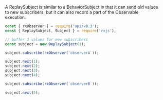 <!--
name:		
title:		ReplaySubject
pageTitle:	ReplaySubject — RxJS Observable method example + marble diagram
desc:		ReplaySubject reaplays or emits old values to new subscribers
docsUrl:	https://rxjs.dev/guide/subject#replaysubject
-->

A ReplaySubject is similar to a BehaviorSubject in that it can send old values to new subscribers, but it can also record a part of the Observable execution.

```js
const { rxObserver } = require('api/v0.3');
const { ReplaySubject, Subject } = require('rxjs');

// buffer 3 values for new subscribers
const subject = new ReplaySubject(3); 

subject.subscribe(rxObserver(`observerA`));

subject.next(1);
subject.next(2);
subject.next(3);
subject.next(4);

subject.subscribe(rxObserver(`observerB`));

subject.next(5);
```